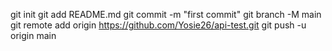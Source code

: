 git init
git add README.md
git commit -m "first commit"
git branch -M main
git remote add origin https://github.com/Yosie26/api-test.git
git push -u origin main
